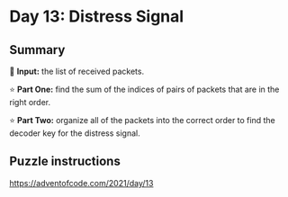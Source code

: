 # Day 13: Distress Signal

## Summary

📃 **Input:** the list of received packets.

⭐ **Part One:** find the sum of the indices of pairs of packets that are in the right order.

⭐ **Part Two:** organize all of the packets into the correct order to find the decoder key for the distress signal.

## Puzzle instructions
https://adventofcode.com/2021/day/13